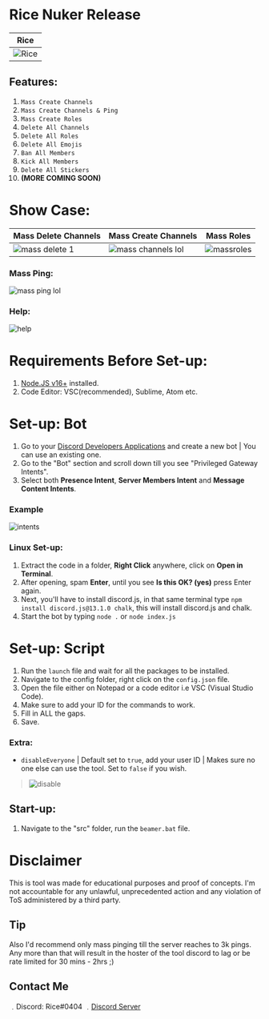 # Rice Nuker Release

| Rice                                                                                              |
| ------------------------------------------------------------------------------------------------- |
| ![Rice](https://cdn.discordapp.com/attachments/815418855832551444/929240146237349898/unknown.png) |

## Features:

1. `Mass Create Channels`
2. `Mass Create Channels & Ping`
3. `Mass Create Roles`
4. `Delete All Channels`
5. `Delete All Roles`
6. `Delete All Emojis`
7. `Ban All Members`
8. `Kick All Members`
9. `Delete All Stickers`
10. **(MORE COMING SOON)**

# Show Case:

| Mass Delete Channels                                                                                                        | Mass Create Channels                                                                                                            | Mass Roles                                                                                                              |
| --------------------------------------------------------------------------------------------------------------------------- | ------------------------------------------------------------------------------------------------------------------------------- | ----------------------------------------------------------------------------------------------------------------------- |
| ![mass delete 1](https://cdn.discordapp.com/attachments/815418855832551444/929243515270082621/DiscordCanary_slk98FOx92.gif) | ![mass channels lol](https://cdn.discordapp.com/attachments/815418855832551444/929243480545443870/DiscordCanary_TVc80L8bBi.gif) | ![massroles](https://cdn.discordapp.com/attachments/815418855832551444/929244949239717989/DiscordCanary_qxz7cVjlIP.gif) |

### Mass Ping:

![mass ping lol](https://cdn.discordapp.com/attachments/815418855832551444/929243626511405076/DiscordCanary_X5XNuOl1Wa.gif)

### Help:

![help](https://cdn.discordapp.com/attachments/815418855832551444/929245249614790716/unknown.png)

# Requirements Before Set-up:

1. [Node.JS v16+](https://nodejs.org/en/) installed.
2. Code Editor: VSC(recommended), Sublime, Atom etc.

# Set-up: Bot

1. Go to your [Discord Developers Applications](https://discord.com/developers/applications) and create a new bot | You can use an existing one.
2. Go to the "Bot" section and scroll down till you see "Privileged Gateway Intents".
3. Select both **Presence Intent**, **Server Members Intent** and **Message Content Intents**.

### Example

![intents](https://media.discordapp.net/attachments/782211920416735252/789810856460419092/unknown.png?width=1409&height=400)

### Linux Set-up:

1. Extract the code in a folder, **Right Click** anywhere, click on **Open in Terminal**.
2. After opening, spam **Enter**, until you see **Is this OK? (yes)** press Enter again.
3. Next, you'll have to install discord.js, in that same terminal type `npm install discord.js@13.1.0 chalk`, this will install discord.js and chalk.
4. Start the bot by typing `node .` or `node index.js`

# Set-up: Script

1. Run the `launch` file and wait for all the packages to be installed.
1. Navigate to the config folder, right click on the `config.json` file.
1. Open the file either on Notepad or a code editor i.e VSC (Visual Studio Code).
1. Make sure to add your ID for the commands to work.
1. Fill in ALL the gaps.
1. Save.

### Extra:

- `disableEveryone` | Default set to `true`, add your user ID | Makes sure no one else can use the tool. Set to `false` if you wish.

> ![disable](https://media.discordapp.net/attachments/840525480331575328/886693417369890826/unknown.png)

## Start-up:

1. Navigate to the "src" folder, run the `beamer.bat` file.

# Disclaimer

This is tool was made for educational purposes and proof of concepts. I'm not accountable for any unlawful, unprecedented action and any violation of ToS administered by a third party.

## Tip

Also I'd recommend only mass pinging till the server reaches to 3k pings. Any more than that will result in the hoster of the tool discord to lag or be rate limited for 30 mins - 2hrs ;)

## Contact Me

﹒Discord: Rice#0404
﹒[Discord Server](https://discord.gg/Slavery)
